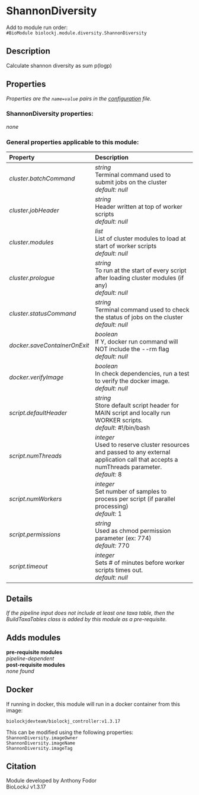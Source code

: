 # ShannonDiversity
Add to module run order:                    
`#BioModule biolockj.module.diversity.ShannonDiversity`

## Description 
Calculate shannon diversity as sum p(logp)

## Properties 
*Properties are the `name=value` pairs in the [configuration](../../../Configuration#properties) file.*                   

### ShannonDiversity properties: 
*none*

### General properties applicable to this module: 
| Property| Description |
| :--- | :--- |
| *cluster.batchCommand* | _string_ <br>Terminal command used to submit jobs on the cluster<br>*default:*  *null* |
| *cluster.jobHeader* | _string_ <br>Header written at top of worker scripts<br>*default:*  *null* |
| *cluster.modules* | _list_ <br>List of cluster modules to load at start of worker scripts<br>*default:*  *null* |
| *cluster.prologue* | _string_ <br>To run at the start of every script after loading cluster modules (if any)<br>*default:*  *null* |
| *cluster.statusCommand* | _string_ <br>Terminal command used to check the status of jobs on the cluster<br>*default:*  *null* |
| *docker.saveContainerOnExit* | _boolean_ <br>If Y, docker run command will NOT include the --rm flag<br>*default:*  *null* |
| *docker.verifyImage* | _boolean_ <br>In check dependencies, run a test to verify the docker image.<br>*default:*  *null* |
| *script.defaultHeader* | _string_ <br>Store default script header for MAIN script and locally run WORKER scripts.<br>*default:*  #!/bin/bash |
| *script.numThreads* | _integer_ <br>Used to reserve cluster resources and passed to any external application call that accepts a numThreads parameter.<br>*default:*  8 |
| *script.numWorkers* | _integer_ <br>Set number of samples to process per script (if parallel processing)<br>*default:*  1 |
| *script.permissions* | _string_ <br>Used as chmod permission parameter (ex: 774)<br>*default:*  770 |
| *script.timeout* | _integer_ <br>Sets # of minutes before worker scripts times out.<br>*default:*  *null* |

## Details 
*If the pipeline input does not include at least one taxa table, then the BuildTaxaTables class is added by this module as a pre-requisite.*


## Adds modules 
**pre-requisite modules**                    
*pipeline-dependent*                   
**post-requisite modules**                    
*none found*                   

## Docker 
If running in docker, this module will run in a docker container from this image:<br>
```
biolockjdevteam/biolockj_controller:v1.3.17
```
This can be modified using the following properties:<br>
`ShannonDiversity.imageOwner`<br>
`ShannonDiversity.imageName`<br>
`ShannonDiversity.imageTag`<br>

## Citation 
Module developed by Anthony Fodor                   
BioLockJ v1.3.17

